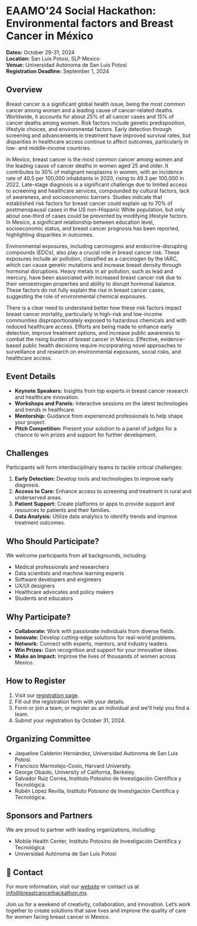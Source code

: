 # EAAMO'24 Social Hackathon: Environmental factors and Breast Cancer in México 

**Dates:** October 29-31, 2024  
**Location:** San Luis Potosí, SLP Mexico  
**Venue:** Universidad Autónoma de San Luis Potosí  
**Registration Deadline:** September 1, 2024

## Overview

Breast cancer is a significant global health issue, being the most common cancer among women and a leading cause of cancer-related deaths. Worldwide, it accounts for about 25% of all cancer cases and 15% of cancer deaths among women. Risk factors include genetic predisposition, lifestyle choices, and environmental factors. Early detection through screening and advancements in treatment have improved survival rates, but disparities in healthcare access continue to affect outcomes, particularly in low- and middle-income countries.

In Mexico, breast cancer is the most common cancer among women and the leading cause of cancer deaths in women aged 25 and older. It contributes to 30% of malignant neoplasms in women, with an incidence rate of 40.5 per 100,000 inhabitants in 2020, rising to 49.3 per 100,000 in 2022. Late-stage diagnosis is a significant challenge due to limited access to screening and healthcare services, compounded by cultural factors, lack of awareness, and socioeconomic barriers. Studies indicate that established risk factors for breast cancer could explain up to 70% of postmenopausal cases in the US non-Hispanic White population, but only about one-third of cases could be prevented by modifying lifestyle factors. In Mexico, a significant relationship between education level, socioeconomic status, and breast cancer prognosis has been reported, highlighting disparities in outcomes.

Environmental exposures, including carcinogens and endocrine-disrupting compounds (EDCs), also play a crucial role in breast cancer risk. These exposures include air pollution, classified as a carcinogen by the IARC, which can cause genetic mutations and increase breast density through hormonal disruptions. Heavy metals in air pollution, such as lead and mercury, have been associated with increased breast cancer risk due to their xenoestrogen properties and ability to disrupt hormonal balance. These factors do not fully explain the rise in breast cancer cases, suggesting the role of environmental chemical exposures.

There is a clear need to understand better how these risk factors impact breast cancer mortality, particularly in high-risk and low-income communities disproportionately exposed to hazardous chemicals and with reduced healthcare access. Efforts are being made to enhance early detection, improve treatment options, and increase public awareness to combat the rising burden of breast cancer in Mexico. Effective, evidence-based public health decisions require incorporating novel approaches to surveillance and research on environmental exposures, social risks, and healthcare access.

## Event Details

- **Keynote Speakers:** Insights from top experts in breast cancer research and healthcare innovation.
- **Workshops and Panels:** Interactive sessions on the latest technologies and trends in healthcare.
- **Mentorship:** Guidance from experienced professionals to help shape your project.
- **Pitch Competition:** Present your solution to a panel of judges for a chance to win prizes and support for further development.

## Challenges

Participants will form interdisciplinary teams to tackle critical challenges:

1. **Early Detection:** Develop tools and technologies to improve early diagnosis.
2. **Access to Care:** Enhance access to screening and treatment in rural and underserved areas.
3. **Patient Support:** Create platforms or apps to provide support and resources to patients and their families.
4. **Data Analysis:** Utilize data analytics to identify trends and improve treatment outcomes.

## Who Should Participate?

We welcome participants from all backgrounds, including:

- Medical professionals and researchers
- Data scientists and machine learning experts
- Software developers and engineers
- UX/UI designers
- Healthcare advocates and policy makers
- Students and educators

## Why Participate?

- **Collaborate:** Work with passionate individuals from diverse fields.
- **Innovate:** Develop cutting-edge solutions for real-world problems.
- **Network:** Connect with experts, mentors, and industry leaders.
- **Win Prizes:** Gain recognition and support for your innovative ideas.
- **Make an Impact:** Improve the lives of thousands of women across Mexico.

##  How to Register

1. Visit our [registration page](http://www.breastcancerhackathon.mx).
2. Fill out the registration form with your details.
3. Form or join a team, or register as an individual and we'll help you find a team.
4. Submit your registration by October 31, 2024.

## Organizing Committee


- Jaqueline Calderón Hernández, Universidad Autónoma de San Luis Potosí.
- Francisco Marmolejo-Cosío, Harvard University. 
- George Obaido, University of California, Berkeley.
- Salvador Ruiz Correa, Instituto Potosino de Investigación Científica y Tecnológica.
- Rubén López Revilla, Instituto Potosino de Investigación Científica y Tecnológica.

## Sponsors and Partners

We are proud to partner with leading organizations, including:

- Mobile Health Center, Instituto Potosino de Investigación Científica y Tecnológica 
- Universidad Autónoma de San Luis Potosí

## 📧 Contact

For more information, visit our [website](http://www.breastcancerhackathon.mx) or contact us at [info@breastcancerhackathon.mx](mailto:info@breastcancerhackathon.mx).

Join us for a weekend of creativity, collaboration, and innovation. Let’s work together to create solutions that save lives and improve the quality of care for women facing breast cancer in Mexico.

